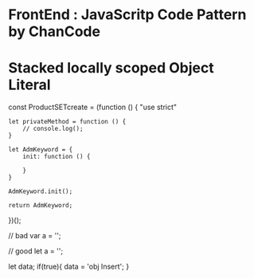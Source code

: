 # FrontEnd : JavaScritp Code Pattern by ChanCode

# Stacked locally scoped Object Literal
const ProductSETcreate = (function () {
    "use strict"

    let privateMethod = function () {
        // console.log();
    }

    let AdmKeyword = {    
        init: function () {
 
        }
    }

    AdmKeyword.init();

    return AdmKeyword;
})();



// bad
var a = '';

// good
let a = '';

let data;
if(true){
 data = 'obj Insert';
}


